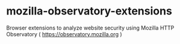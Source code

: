 # mozilla-observatory-extensions
Browser extensions to analyze website security using Mozilla HTTP Observatory ( https://observatory.mozilla.org )
